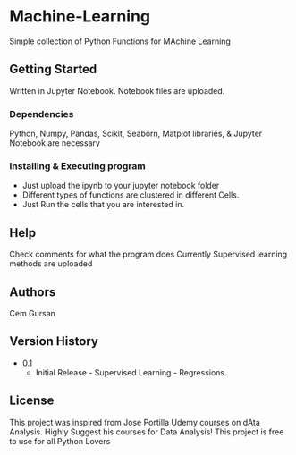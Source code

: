 # Machine-Learning

Simple collection of Python Functions for MAchine Learning

## Getting Started

Written in Jupyter Notebook. Notebook files are uploaded.

### Dependencies

Python, Numpy, Pandas, Scikit, Seaborn, Matplot libraries, & Jupyter Notebook are necessary

### Installing & Executing program

* Just upload the ipynb to your jupyter notebook folder 
* Different types of functions are clustered in different Cells. 
* Just Run the cells that you are interested in.

## Help

Check comments for what the program does
Currently Supervised learning methods are uploaded

## Authors

Cem Gursan


## Version History

* 0.1
    * Initial Release - Supervised Learning - Regressions

## License
This project was inspired from Jose Portilla Udemy courses on dAta Analysis. Highly Suggest his courses for Data Analysis!
This project is free to use for all Python Lovers
